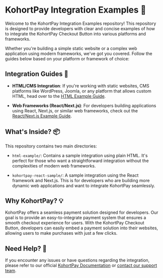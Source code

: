 # KohortPay Integration Examples 🚀

Welcome to the KohortPay Integration Examples repository! This repository is designed to provide developers with clear and concise examples of how to integrate the KohortPay Checkout Button into various platforms and frameworks.

Whether you're building a simple static website or a complex web application using modern frameworks, we've got you covered. Follow the guides below based on your platform or framework of choice:

## Integration Guides 📖

- **HTML/CMS Integration**: If you're working with static websites, CMS platforms like WordPress, Joomla, or any platform that allows custom HTML, head over to the [HTML Example Guide](./html-example/README.md).

- **Web Frameworks (React/Next.js)**: For developers building applications using React, Next.js, or similar web frameworks, check out the [React/Next.js Example Guide](./kohortpay-react-sample/README.md).

## What's Inside? 📦

This repository contains two main directories:

- `html-example/`: Contains a sample integration using plain HTML. It's perfect for those who want a straightforward integration without the complexities of modern web frameworks.

- `kohortpay-react-sample/`: A sample integration using the React framework and Next.js. This is for developers who are building more dynamic web applications and want to integrate KohortPay seamlessly.

## Why KohortPay? 💡

KohortPay offers a seamless payment solution designed for developers. Our goal is to provide an easy-to-integrate payment system that ensures a smooth checkout experience for users. With the KohortPay Checkout Button, developers can easily embed a payment solution into their websites, allowing users to make purchases with just a few clicks.

## Need Help? 🤝

If you encounter any issues or have questions regarding the integration, please refer to our official [KohortPay Documentation](#) or [contact our support team](#).

